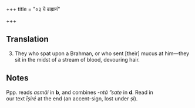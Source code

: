 +++
title = "०३ ये ब्राह्मणं"

+++
## Translation
3. They who spat upon a Brahman, or who sent \[their\] mucus at him—they  
sit in the midst of a stream of blood, devouring hair.

## Notes
Ppp. reads *asmāi* in **b**, and combines *-ntā ”sate* in **d**. Read in  
our text *īṣiré* at the end (an accent-sign, lost under *ṣi*).
